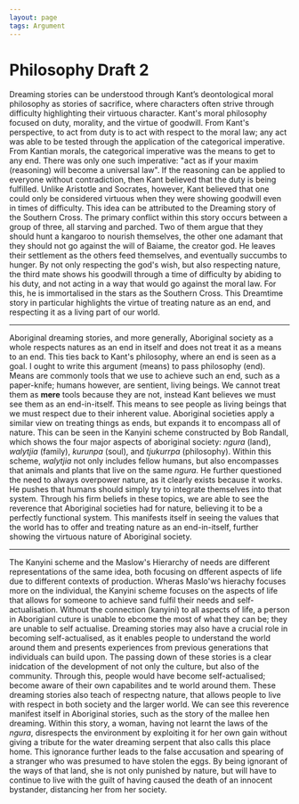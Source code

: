 ```yaml
---
layout: page
tags: Argument 
---
```


# Philosophy Draft 2

Dreaming stories can be understood through Kant’s deontological moral philosophy as stories of sacrifice, where characters often strive through difficulty highlighting their virtuous character. Kant's moral philosophy focused on duty, morality, and the virtue of goodwill. From Kant's perspective, to act from duty is to act with respect to the moral law; any act was able to be tested through the application of the categorical imperative. From Kantian morals, the categorical imperative was the means to get to any end. There was only one such imperative: "act as if your maxim (reasoning) will become a universal law". If the reasoning can be applied to everyone without contradiction, then Kant believed that the duty is being fulfilled. Unlike Aristotle and Socrates, however, Kant believed that one could only be considered virtuous when they were showing goodwill even in times of difficulty. This idea can be attributed to the Dreaming story of the Southern Cross. The primary conflict within this story occurs between a group of three, all starving and parched. Two of them argue that they should hunt a kangaroo to nourish themselves, the other one adamant that they should not go against the will of Baiame, the creator god. He leaves their settlement as the others feed themselves, and eventually succumbs to hunger. By not only respecting the god's wish, but also respecting nature, the third mate shows his goodwill through a time of difficulty by abiding to his duty, and not acting in a way that would go against the moral law. For this, he is immortalised in the stars as the Southern Cross. This Dreamtime story in particular highlights the virtue of treating nature as an end, and respecting it as a living part of our world.

---

Aboriginal dreaming stories, and more generally, Aboriginal society as a whole respects natures as an end in itself and does not treat it as a means to an end. This ties back to Kant's philosophy, where an end is seen as a goal. I ought to write this argument (means) to pass philosophy (end). Means are commonly tools that we use to achieve such an end, such as a paper-knife; humans however, are sentient, living beings. We cannot treat them as **mere** tools because they are not, instead Kant believes we must see them as an end-in-itself. This means to see people as living beings that we must respect due to their inherent value. Aboriginal societies apply a similar view on treating things as ends, but expands it to encompass all of nature. This can be seen in the Kanyini scheme constructed by Bob Randall, which shows the four major aspects of aboriginal society: *ngura* (land), *walytjia* (family), *kurunpa* (soul), and *tjukurrpa* (philosophy). Within this scheme, *walytjia* not only includes fellow humans, but also encompasses that animals and plants that live on the same *ngura*. He further questioned the need to always overpower nature, as it clearly exists because it works. He pushes that humans should simply try to integrate themselves into that system. Through his firm beliefs in these topics, we are able to see the reverence that Aboriginal societies had for nature, believing it to be a perfectly functional system. This manifests itself in seeing the values that the world has to offer and treating nature as an end-in-itself, further showing the virtuous nature of Aboriginal society.



---

The Kanyini scheme and the Maslow's Hierarchy of needs are different representations of the same idea, both focusing on dfferent aspects of life due to different contexts of production. Wheras Maslo'ws hierachy focuses more on the individual, the Kanyini scheme focuses on the aspects of life that allows for someone to achieve sand fulfil their needs and self-actualisation. Without the connection (kanyini) to all aspects of life, a person in Aborigianl cuture is unable to ebcome the most of what they can be; they are unable to self actualise. Dreaming stories may also have a crucial role in becoming self-actualised, as it enables people to understand the world around them and presents experiences from previous generations that individuals can build upon. The passing down of these stories is a clear inidcation of the development of not only the culture, but also of the community. Through this, people would have become self-actualised; become aware of their own capabilites and te world around them. These dreaming stories also teach of respectng nature, that allows people to live with respect in both society and the larger world. We can see this reverence manifest itself in Aboriginal stories, such as the story of the mallee hen dreaming. Within this story, a woman, having not learnt the laws of the *ngura*, disrespects the environment by exploiting it for her own gain without giving a tribute for the water dreaming serpent that also calls this place home. This ignorance further leads to the false accusation and spearing of a stranger who was presumed to have stolen the eggs. By being ignorant of the ways of that land, she is not only punished by nature, but will have to continue to live with the guilt of having caused the death of an innocent bystander, distancing her from her society.